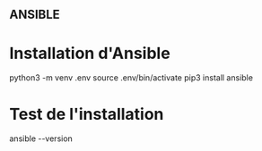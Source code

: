 ## ANSIBLE

# Installation d'Ansible
python3 -m venv .env
source .env/bin/activate
pip3 install ansible

# Test de l'installation
ansible --version

